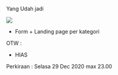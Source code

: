Yang Udah jadi

![](https://github.com/BryanYehuda/WebsiteARA2020/blob/Sulthon/ara.gif)

+ Form + Landing page per kategori

OTW :

- HIAS 

Perkiraan : Selasa 29 Dec 2020 max 23.00
